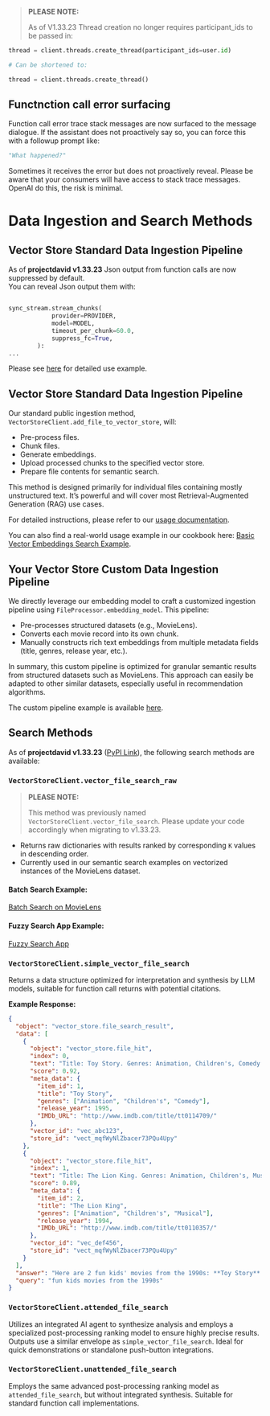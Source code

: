 > **PLEASE NOTE:**
>
>  As of V1.33.23 Thread creation no longer requires participant_ids to be passed in:
>   

```python
thread = client.threads.create_thread(participant_ids=user.id)

# Can be shortened to: 

thread = client.threads.create_thread() 

```


## Functnction call error surfacing 

Function call error trace stack messages are now surfaced to the message dialogue. If the assistant 
does not proactively say so, you can force this with a followup prompt like:
```python
"What happened?"
```

Sometimes it receives the error but does not proactively reveal.  Please be aware that your consumers 
will have access to stack trace messages. OpenAI do this, the risk is minimal.

# Data Ingestion and Search Methods

## Vector Store Standard Data Ingestion Pipeline

As of **projectdavid v1.33.23** Json output from function calls are now suppressed by default.  
You can reveal Json output them with:

```python

sync_stream.stream_chunks(
            provider=PROVIDER,
            model=MODEL,
            timeout_per_chunk=60.0,
            suppress_fc=True,
        ):
...        
```

Please see [here](https://github.com/frankie336/projectdavid/blob/master/docs/inference.md) 
for  detailed use example.  


## Vector Store Standard Data Ingestion Pipeline

Our standard public ingestion method, `VectorStoreClient.add_file_to_vector_store`, will:

- Pre-process files.
- Chunk files.
- Generate embeddings.
- Upload processed chunks to the specified vector store.
- Prepare file contents for semantic search.

This method is designed primarily for individual files containing mostly unstructured text. It’s powerful and will cover most Retrieval-Augmented Generation (RAG) use cases.

For detailed instructions, please refer to our [usage documentation](https://github.com/frankie336/projectdavid/blob/master/docs/vector_store.md).

You can also find a real-world usage example in our cookbook here:
[Basic Vector Embeddings Search Example](https://github.com/frankie336/entities_cook_book/blob/master/recipes/vector_store/basic_vector_embeddings_search.py).

## Your Vector Store Custom Data Ingestion Pipeline

We directly leverage our embedding model to craft a customized ingestion pipeline using `FileProcessor.embedding_model`. This pipeline:

- Pre-processes structured datasets (e.g., MovieLens).
- Converts each movie record into its own chunk.
- Manually constructs rich text embeddings from multiple metadata fields (title, genres, release year, etc.).

In summary, this custom pipeline is optimized for granular semantic results from structured datasets such as MovieLens. This approach can easily be adapted to other similar datasets, especially useful in recommendation algorithms.

The custom pipeline example is available [here](#).

## Search Methods

As of **projectdavid v1.33.23** ([PyPI Link](https://pypi.org/project/projectdavid/)), the following search methods are available:

### `VectorStoreClient.vector_file_search_raw`

> **PLEASE NOTE:**
>
> This method was previously named `VectorStoreClient.vector_file_search`. Please update your code accordingly when migrating to v1.33.23.

- Returns raw dictionaries with results ranked by corresponding `K` values in descending order.
- Currently used in our semantic search examples on vectorized instances of the MovieLens dataset.

#### Batch Search Example:

[Batch Search on MovieLens](https://github.com/frankie336/entities_cook_book/blob/master/recipes/reccomender/batch_search_movielens.py)

#### Fuzzy Search App Example:

[Fuzzy Search App](https://github.com/frankie336/entities_cook_book/blob/master/recipes/reccomender/search_movielens-v2.py)



### `VectorStoreClient.simple_vector_file_search`

Returns a data structure optimized for interpretation and synthesis by LLM models, suitable for function call returns with potential citations.

**Example Response:**

```json
{
  "object": "vector_store.file_search_result",
  "data": [
    {
      "object": "vector_store.file_hit",
      "index": 0,
      "text": "Title: Toy Story. Genres: Animation, Children's, Comedy. Released in 1995.",
      "score": 0.92,
      "meta_data": {
        "item_id": 1,
        "title": "Toy Story",
        "genres": ["Animation", "Children's", "Comedy"],
        "release_year": 1995,
        "IMDb_URL": "http://www.imdb.com/title/tt0114709/"
      },
      "vector_id": "vec_abc123",
      "store_id": "vect_mqfWyNlZbacer73PQu4Upy"
    },
    {
      "object": "vector_store.file_hit",
      "index": 1,
      "text": "Title: The Lion King. Genres: Animation, Children's, Musical. Released in 1994.",
      "score": 0.89,
      "meta_data": {
        "item_id": 2,
        "title": "The Lion King",
        "genres": ["Animation", "Children's", "Musical"],
        "release_year": 1994,
        "IMDb_URL": "http://www.imdb.com/title/tt0110357/"
      },
      "vector_id": "vec_def456",
      "store_id": "vect_mqfWyNlZbacer73PQu4Upy"
    }
  ],
  "answer": "Here are 2 fun kids' movies from the 1990s: **Toy Story** (1995, Animation/Comedy) and **The Lion King** (1994, Animation/Musical). Both are highly rated family films.",
  "query": "fun kids movies from the 1990s"
}
```

### `VectorStoreClient.attended_file_search`

Utilizes an integrated AI agent to synthesize analysis and employs a specialized post-processing ranking model to ensure highly precise results. Outputs use a similar envelope as `simple_vector_file_search`. Ideal for quick demonstrations or standalone push-button integrations.

### `VectorStoreClient.unattended_file_search`

Employs the same advanced post-processing ranking model as `attended_file_search`, but without integrated synthesis. Suitable for standard function call implementations.